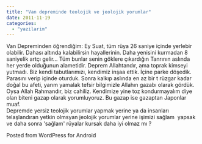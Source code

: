 ```yaml
---
title: "Van depreminde teolojik ve jeolojik yorumlar"
date: 2011-11-19
categories: 
  - "yazilarim"
---
```


Van Depreminden öğrendiğim: Ey Suat, tüm rüya 26 saniye içinde yerlebir olabilir. Dahası altında kalabilirsin hayallerinin. Daha yenisini kurmadan 8 saniyelik artçı gelir... Tüm bunlar senin göklere çıkardığın Tanrının aslında her yerde olduğunun alametidir. Deprem Allahtandır, ama toprak kimseyi yutmadı. Biz kendi tabutlarımızı, kendimiz inşaa ettik. İçine parke döşedik. Parasını verip içinde oturduk. Sonra kalkıp aslında en az bir t rüzgar kadar doğal bu afeti, yarım yamalak tefsir bilgimizle Allahın gazabı olarak gördük. Oysa Allah Rahmandır, biz cahiliz. Kendimize yine toz kondurmayalım diye olan biteni gazap olarak yorumluyoruz. Bu gazap ise gazaptan Japonlar muaf.  
Depremde yersiz teolojik yorumlar yapmak yerine ya da insanları telaşlandıran yetkin olmsyan jeolojik yorumlar yerine işimizi sağlam  yapsak ve daha sonra 'sağlam' rüyalar kursak daha iyi olmaz mı ?

Posted from WordPress for Android
